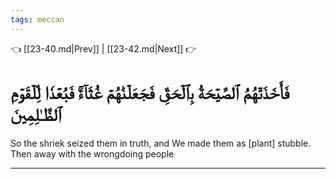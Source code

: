 ```yaml
---
tags: meccan
---
```


👈 [[23-40.md|Prev]] | [[23-42.md|Next]] 👉

# فَأَخَذَتۡهُمُ ٱلصَّيۡحَةُ بِٱلۡحَقِّ فَجَعَلۡنَٰهُمۡ غُثَآءٗۚ فَبُعۡدٗا لِّلۡقَوۡمِ ٱلظَّـٰلِمِينَ

So the shriek seized them in truth, and We made them as [plant] stubble. Then away with the wrongdoing people

---

